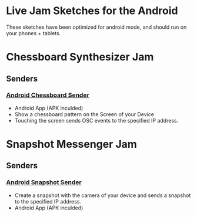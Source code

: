 Live Jam Sketches for the Android
=================================

These sketches have been optimized for android mode, and should run on your phones + tablets.

# Chessboard Synthesizer Jam #

## Senders ##

### [Android Chessboard Sender][] ###

* Android App (APK inculded)
* Show a chessboard pattern on the Screen of your Device
* Touching the screen sends OSC events to the specified IP address.


# Snapshot Messenger Jam #

## Senders ##

### [Android Snapshot Sender][] ###

* Create a snapshot with the camera of your device and sends a snapshot to the specified IP address.
* Android App (APK inculded)


[Android Chessboard Sender]: sender/android_chessboard_sender
[Android Snapshot Sender]: sender/android_snapshot_sender


